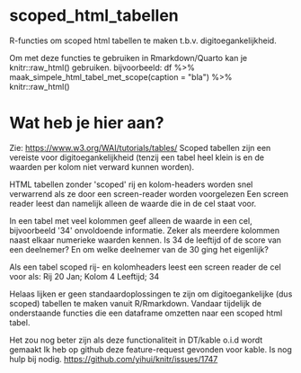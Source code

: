 # scoped_html_tabellen
R-functies om scoped html tabellen te maken t.b.v. digitoegankelijkheid.

Om met deze functies te gebruiken in Rmarkdown/Quarto kan je knitr::raw_html() gebruiken.
bijvoorbeeld: df %>% maak_simpele_html_tabel_met_scope(caption = "bla") %>% knitr::raw_html()

# Wat heb je hier aan?
Zie: https://www.w3.org/WAI/tutorials/tables/
Scoped tabellen zijn een vereiste voor digitoegankelijkheid (tenzij een tabel heel klein is en de waarden per kolom niet verward kunnen worden).

HTML tabellen zonder 'scoped' rij en kolom-headers worden snel verwarrend als ze door een screen-reader worden voorgelezen
Een screen reader leest dan namelijk alleen de waarde die in de cel staat voor.

In een tabel met veel kolommen geef alleen de waarde in een cel, bijvoorbeeld  '34' onvoldoende informatie.
Zeker als meerdere kolommen naast elkaar numerieke waarden kennen. Is 34 de leeftijd of de score van een deelnemer? 
En om welke deelnemer van de 30 ging het eigenlijk?

Als een tabel scoped rij- en kolomheaders leest een screen reader de cel voor als: Rij 20 Jan; Kolom 4 Leeftijd; 34

Helaas lijken er geen standaardoplossingen te zijn om digitoegankelijke (dus scoped) tabellen te maken vanuit R/Rmarkdown.
Vandaar tijdelijk de onderstaande functies die een dataframe omzetten naar een scoped html tabel.

Het zou nog beter zijn als deze functionaliteit in  DT/kable o.i.d wordt gemaakt
Ik heb op github deze feature-request gevonden voor kable. Is nog hulp bij nodig.  https://github.com/yihui/knitr/issues/1747
 
